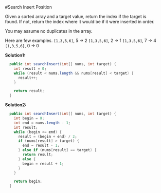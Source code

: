 #Search Insert Position

Given a sorted array and a target value, return the index if the target is found. If not, return the index where it would be if it were inserted in order.

You may assume no duplicates in the array.

Here are few examples.
```[1,3,5,6]```, 5 → 2
```[1,3,5,6]```, 2 → 1
```[1,3,5,6]```, 7 → 4
```[1,3,5,6]```, 0 → 0

**Solution1:**

```java
  public int searchInsert(int[] nums, int target) {
    int result = 0;
    while (result < nums.length && nums[result] < target) {
      result++;
    }

    return result;
  }
```

**Solution2:**

```java
  public int searchInsert(int[] nums, int target) {
    int begin = 0;
    int end = nums.length - 1;
    int result;
    while (begin <= end) {
      result = (begin + end) / 2;
      if (nums[result] > target) {
        end = result - 1;
      } else if (nums[result] == target) {
        return result;
      } else {
        begin = result + 1;
      }
    }

    return begin;
  }
```
